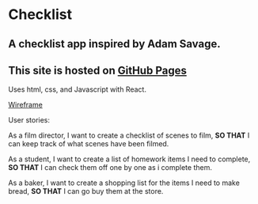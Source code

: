 # Checklist

## A checklist app inspired by Adam Savage. 
## This site is hosted on [GitHub Pages](https://andrewsymes.github.io/Checklist/)

Uses html, css, and Javascript with React.

[Wireframe](https://github.com/AndrewSymes/Checklist/blob/main/wireframe.jpg)

User stories:

As a film director, I want to create a checklist of scenes to film, **SO THAT** I can keep track of what scenes have been filmed.

As a student, I want to create a list of homework items I need to complete, **SO THAT** I can check them off one by one as i complete them.

As a baker, I want to create a shopping list for the items I need to make bread, **SO THAT** I can go buy them at the store.
